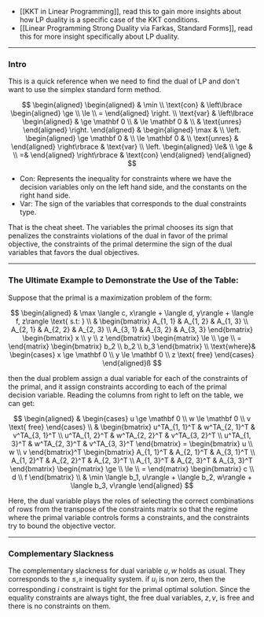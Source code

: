 - [[KKT in Linear Programming]], read this to gain more insights about how LP duality is a specific case of the KKT conditions. 
- [[Linear Programming Strong Duality via Farkas, Standard Forms]], read this for more insight specifically about LP duality. 

---
### **Intro**

This is a quick reference when we need to find the dual of LP and don't want to use the simplex standard form method. 


$$
\begin{aligned}
    \begin{aligned}
        & \min 
        \\
        \text{con} & \left\lbrace
            \begin{aligned}
                \ge 
                \\
                \le
                \\
                =
            \end{aligned}
        \right.
        \\
        \text{var} & \left\lbrace
            \begin{aligned}
                & \ge \mathbf 0 
                \\
                & \le \mathbf 0 &
                \\
                & \text{unres} 
            \end{aligned}
        \right.
    \end{aligned}
    & 
    \begin{aligned}
        \max &
        \\
        \left.
            \begin{aligned}
                \ge \mathbf 0 & 
                \\
                \le \mathbf 0 & 
                \\
                \text{unres} & 
            \end{aligned}
        \right\rbrace
        &
        \text{var}
        \\
        \left.
            \begin{aligned}
                \le& 
                \\ 
                \ge &
                \\ 
                =& 
            \end{aligned}
        \right\rbrace
        &
        \text{con}
    \end{aligned}
\end{aligned}
$$

- Con: Represents the inequality for constraints where we have the decision variables only on the left hand side, and the constants on the right hand side. 
- Var: The sign of the variables that corresponds to the dual constraints type. 

That is the cheat sheet. The variables the primal chooses its sign that penalizes the constraints violations of the dual in favor of the primal objective, the constraints of the primal determine the sign of the dual variables that favors the dual objectives.  

---
### **The Ultimate Example to Demonstrate the Use of the Table:** 

Suppose that the primal is a maximization problem of the form: 

$$
\begin{aligned}
    & \max \langle c, x\rangle + \langle d, y\rangle + \langle f, z\rangle \text{ s.t: }
    \\
    & 
    \begin{bmatrix}
        A_{1, 1} & A_{1, 2} & A_{1, 3}
        \\
        A_{2, 1} & A_{2, 2} & A_{2, 3}
        \\
        A_{3, 1} & A_{3, 2} & A_{3, 3}
    \end{bmatrix}
    \begin{bmatrix}
        x \\ y \\ z
    \end{bmatrix}
    \begin{matrix}
        \le \\ \ge \\ =
    \end{matrix}
    \begin{bmatrix}
        b_2 \\ b_2 \\ b_3
    \end{bmatrix}
    \\
    \text{where}& \begin{cases}
        x \ge \mathbf 0 \\ y \le \mathbf 0 \\ z \text{ free}
    \end{cases}
\end{aligned}ß
$$

then the dual problem assign a dual variable for each of the constraints of the primal, and it assign constraints according to each of the primal decision variable. Reading the columns from right to left on the table, we can get: 

$$
\begin{aligned}
    & \begin{cases}
        u \ge \mathbf 0 
        \\
        w \le \mathbf 0
        \\
        v  \text{ free}
    \end{cases}
    \\
    &
    \begin{bmatrix}
        u^TA_{1, 1}^T & w^TA_{2, 1}^T & v^TA_{3, 1}^T
        \\
        u^TA_{1, 2}^T & w^TA_{2, 2}^T & v^TA_{3, 2}^T
        \\
        u^TA_{1, 3}^T & w^TA_{2, 3}^T & v^TA_{3, 3}^T
    \end{bmatrix}
    =
    \begin{bmatrix}
        u \\ w \\ v
    \end{bmatrix}^T
    \begin{bmatrix}
        A_{1, 1}^T & A_{2, 1}^T & A_{3, 1}^T
        \\
        A_{1, 2}^T & A_{2, 2}^T & A_{2, 3}^T
        \\
        A_{1, 3}^T & A_{2, 3}^T & A_{3, 3}^T
    \end{bmatrix}
    \begin{matrix}
        \ge \\ \le  \\  = 
    \end{matrix}
    \begin{bmatrix}
        c \\ d \\ f
    \end{bmatrix}
    \\
    &
    \min
    \langle b_1, u\rangle + \langle b_2, w\rangle + \langle b_3, v\rangle
\end{aligned}
$$

Here, the dual variable plays the roles of selecting the correct combinations of rows from the transpose of the constraints matrix so that the regime where the primal variable controls forms a constraints, and the constraints try to bound the objective vector. 


---
### **Complementary Slackness**

The complementary slackness for dual variable $u, w$ holds as usual. They corresponds to the $\le, \ge$ inequality system. if $u_i$ is non zero, then the corresponding $i$ constraint is tight for the primal optimal solution. Since the equality constraints are always tight, the free dual variables, $z, v$, is free and there is no constraints on them. 

